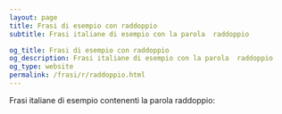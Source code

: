 ```yaml
---
layout: page
title: Frasi di esempio con raddoppio 
subtitle: Frasi italiane di esempio con la parola  raddoppio

og_title: Frasi di esempio con raddoppio 
og_description: Frasi italiane di esempio con la parola  raddoppio
og_type: website
permalink: /frasi/r/raddoppio.html
---
```


Frasi italiane di esempio contenenti la parola raddoppio:


